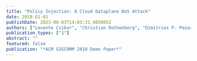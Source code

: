 ```yaml
---
title: "Policy Injection: A Cloud Dataplane DoS Attack"
date: 2018-01-01
publishDate: 2023-08-03T14:03:31.905005Z
authors: ["Levente Csikor", "Christian Rothenberg", "Dimitrios P. Pezaros", "Stefan Schmid", "Laszlo Toka", "Gabor Retvari"]
publication_types: ["1"]
abstract: ""
featured: false
publication: "*ACM SIGCOMM 2018 Demo Paper*"
---
```


